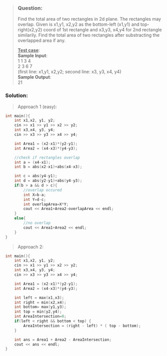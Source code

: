 > ### Question:  
> Find the total area of two rectangles in 2d plane. The rectangles may overlap.
> Given is x1,y1, x2,y2 as the bottom-left (x1,y1) and top-right(x2,y2) coord of 1st rectangle and x3,y3, x4,y4 for 2nd rectangle similarily. 
> Find the total area of two rectangles after substracting the overlapped area if any.
>
> **<u>Test case</u>**:  
> **Sample Input**:  
> 1 1 3 4  
> 2 3 6 7  
> (first line: x1,y1, x2,y2; second line: x3, y3, x4, y4)  
> **Sample Output**:  
> 21

### Solution:
> Approach 1 (easy):
```cpp
int main(){
    int x1,x2, y1, y2;
    cin >> x1 >> y1 >> x2 >> y2;
    int x3,x4, y3, y4;
    cin >> x3 >> y3 >> x4 >> y4;

    int Area1 = (x2-x1)*(y2-y1);
    int Area2 = (x4-x3)*(y4-y3);

    //check if rectangles overlap
    int a = (x4-x1);
    int b = abs(x2-x1)+abs(x4-x3);  

    int c = abs(y4-y1);
    int d = abs(y2-y1)+abs(y4-y3);
    if(b > a && d > c){
        //overlap occured
        int X=b-a;
        int Y=d-c;
        int overlapArea=X*Y;
        cout << Area1+Area2-overlapArea << endl;
    }
    else{
        //no overlap
        cout << Area1+Area2 << endl;
    }
}
```

> Approach 2:
```cpp
int main(){
    int x1,x2, y1, y2;
    cin >> x1 >> y1 >> x2 >> y2;
    int x3,x4, y3, y4;
    cin >> x3 >> y3 >> x4 >> y4;

    int Area1 = (x2-x1)*(y2-y1);
    int Area2 = (x4-x3)*(y4-y3);

    int left = max(x1,x3);
    int right = min(x2,x4);
    int bottom= max(y1,y3);
    int top = min(y2,y4);
    int AreaIntersection=0;
    if(left < right && bottom < top) {
        AreaIntersection = (right - left) * ( top - bottom);
    }

    int ans = Area1 + Area2 - AreaIntersection;
    cout << ans << endl;
}
```
